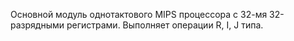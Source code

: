 Основной модуль однотактового MIPS процессора с 32-мя 32-разрядными регистрами. Выполняет операции R, I, J типа.